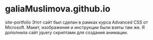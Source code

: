 # galiaMuslimova.github.io
site-portfolio
Этот сайт был сделан в рамках курса Advanced CSS от Microsoft. Макет, изображения и инструкции были взяты там же.
Я дополнила сайт jquery скриптами для создания анимации.
